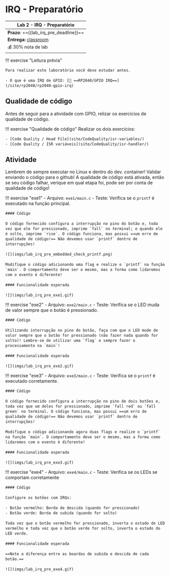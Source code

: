 # IRQ - Preparatório

| Lab 2 - IRQ - Preparatório                          |
|-----------------------------------------------------|
| **Prazo**: =={{lab_irq_pre_deadline}}==             |
| **Entrega:** [classroom]({{lab_irq_pre_classroom}}) |
| 💰 30% nota de lab                                  |

!!! exercise "Leitura prévia"

    Para realizar este laboratório você deve estudar antes.
   
    - O que é uma IRQ de GPIO: [📘 ==RP2040/GPIO IRQ==](/site/rp2040/rp2040-gpio-irq)

## Qualidade de código

Antes de seguir para a atividade com GPIO, relizar os exercícios de qualidade de código.

!!! exercise "Qualidade de código"
    Realizar os dois exercícios:
    
    - [Code Quality / Head File](site/CodeQuality/isr-variables/)
    - [Code Quality / ISR variáveis](site/CodeQuality/isr-handler/)

## Atividade

Lembrem de sempre executar no Linux e dentro do dev. container! Validar enviando o código para o github! A qualidade de código está ativada, então se seu código falhar, verique em qual etapa foi, pode ser por conta de qualidade de código!

!!! exercise "exe1"
    - Arquivo: `exe1/main.c`
    - Teste: Verifica se o `printf` é executado na função principal.
    
    #### Código
    
    O código fornecido configura a interrupção no pino do botão e, toda vez que ele for pressionado, imprime `fall` no terminal; e quando ele é solto, imprime `rise`. O código funciona, mas possui ==um erro de qualidade de código!== Não devemos usar `printf` dentro de interrupções!
    
    ![](imgs/lab_irq_pre_embedded_check_printf.png)
    
    Modifique o código adicionando uma flag e realize o `printf` na função `main`. O comportamento deve ser o mesmo, mas a forma como lidaremos com o evento é diferente!
    
    #### Funcionalidade esperada
    
    ![](imgs/lab_irq_pre_exe1.gif)

!!! exercise "exe2"
    - Arquivo: `exe2/main.c`
    - Teste: Verifica se o LED muda de valor sempre que o botão é pressionado.
    
    #### Código
    
    Utilizando interrupção no pino do botão, faça com que o LED mude de valor sempre que o botão for pressionado (não fazer nada quando for solto)! Lembre-se de utilizar uma `flag` e sempre fazer o processamento na `main`!  
    
    #### Funcionalidade esperada

    ![](imgs/lab_irq_pre_exe2.gif)

!!! exercise "exe3"
    - Arquivo: `exe3/main.c`
    - Teste: Verifica se o `printf` é executado corretamente.
    
    #### Código
    
    O código fornecido configura a interrupção no pino de dois botões e, toda vez que um deles for pressionado, imprime `fall red` ou `fall green` no terminal. O código funciona, mas possui ==um erro de qualidade de código!== Não devemos usar `printf` dentro de interrupções!

    Modifique o código adicionando agora duas flags e realize o `printf` na função `main`. O comportamento deve ser o mesmo, mas a forma como lidaremos com o evento é diferente!

    #### Funcionalidade esperada

    ![](imgs/lab_irq_pre_exe3.gif)

!!! exercise "exe4"
    - Arquivo: `exe4/main.c`
    - Teste: Verifica se os LEDs se comportam corretamente
    
    #### Código
 
    Configure os botões com IRQs:
    
    - Botão vermelho: Borda de descida (quando for pressionado)
    - Botão verde: Borda de subida (quando for solto)

    Toda vez que o botão vermelho for pressionado, inverta o estado do LED vermelho e toda vez que o botão verde for solto, inverta o estado do LED verde.

    #### Funcionalidade esperada
  
    ==Note a diferença entre as boardas de subida e descida de cada botão.==

    ![](imgs/lab_irq_pre_exe4.gif)
